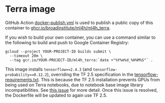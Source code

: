 # Terra image

GitHub Action [docker-publish.yml](../../.github/workflows/docker-publish.yml) is used to publish a public copy of this container to [ghcr.io/broadinstitute/ml4h/ml4h_terra](https://github.com/orgs/broadinstitute/packages/container/package/ml4h%2Fml4h_terra).

If you wish to build your own container, you can use a command similar to the following to build and push to Google Container Registry:
```
gcloud --project YOUR-PROJECT-ID builds submit \
  --timeout 20m \
  --tag gcr.io/YOUR-PROJECT-ID/ml4h_terra:`date +"%Y%m%d_%H%M%S"` .
```

This image installs `tensorflow==2.4.3` (and `tensorflow-probability==0.12.2`), overriding the TF 2.5 specification in the [tensorflow-requirements.txt](../vm_boot_images/config/tensorflow-requirements.txt). This is because the TF 2.5 installation prevents GPUs from being used on Terra notebooks, due to notebook base image library incompatibilities.
See [this issue](https://github.com/DataBiosphere/terra-docker/issues/244) for more detail.  Once this issue is resolved, the Dockerfile will be updated to again use TF 2.5.
